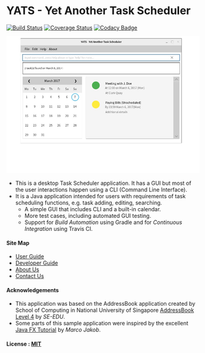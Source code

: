# YATS - Yet Another Task Scheduler
[![Build Status](https://travis-ci.org/CS2103JAN2017-T16-B4/main.svg?branch=master)](https://travis-ci.org/CS2103JAN2017-T16-B4/main)
[![Coverage Status](https://coveralls.io/repos/github/CS2103JAN2017-T16-B4/main/badge.svg?branch=master)](https://coveralls.io/github/CS2103JAN2017-T16-B4/main?branch=master)
[![Codacy Badge](https://api.codacy.com/project/badge/Grade/d37dc6715f5441c9b27778f0ccc979e0)](https://www.codacy.com/app/Team16-B4/main?utm_source=github.com&amp;utm_medium=referral&amp;utm_content=CS2103JAN2017-T16-B4/main&amp;utm_campaign=Badge_Grade)
<!---
Appveyor test missing
Coveralls test missing
Coadacy test missing
--->
<img src="docs/images/Ui.png" width="600"><br>
* This is a desktop Task Scheduler application. It has a GUI but most of the user interactions happen using a CLI (Command Line Interface).
* It is a Java application intended for users with requirements of task scheduling functions, e.g. task adding, editing, searching.
	* A simple GUI that includes CLI and a built-in calendar.
	* More test cases, including automated GUI testing.
	* Support for *Build Automation* using Gradle and for *Continuous Integration* using Travis CI.

#### Site Map
* [User Guide](docs/UserGuide.md)
* [Developer Guide](docs/DeveloperGuide.md)
* [About Us](docs/AboutUs.md)
* [Contact Us](docs/ContactUs.md)

#### Acknowledgements
* This application was based on the AddressBook application created by School of Computing in National University of Singapore [AddressBook Level 4](https://github.com/nus-cs2103-AY1617S2/addressbook-level4) by *SE-EDU*.
* Some parts of this sample application were inspired by the excellent [Java FX Tutorial](http://code.makery.ch/library/javafx-8-tutorial/) by _Marco Jakob_.

#### License : [MIT](LICENSE)
